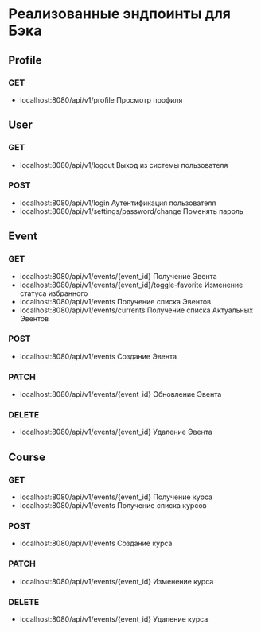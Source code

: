 # Реализованные эндпоинты для Бэка

## Profile

### GET

- localhost:8080/api/v1/profile                          Просмотр профиля

## User

### GET

- localhost:8080/api/v1/logout                           Выход из системы пользователя

### POST

- localhost:8080/api/v1/login                            Аутентификация пользователя
- localhost:8080/api/v1/settings/password/change         Поменять пароль

## Event

### GET

- localhost:8080/api/v1/events/{event_id}                 Получение Эвента
- localhost:8080/api/v1/events/{event_id}/toggle-favorite Изменение статуса избранного
- localhost:8080/api/v1/events                            Получение списка Эвентов
- localhost:8080/api/v1/events/currents                   Получение списка Актуальных Эвентов

### POST

- localhost:8080/api/v1/events                            Создание Эвента

### PATCH

- localhost:8080/api/v1/events/{event_id}                 Обновление Эвента

### DELETE

- localhost:8080/api/v1/events/{event_id}                 Удаление Эвента

## Course

### GET

- localhost:8080/api/v1/events/{event_id}                 Получение курса
- localhost:8080/api/v1/events                            Получение списка курсов

### POST

- localhost:8080/api/v1/events                            Создание курса

### PATCH

- localhost:8080/api/v1/events/{event_id}                 Изменение курса

### DELETE

- localhost:8080/api/v1/events/{event_id}                 Удаление курса
